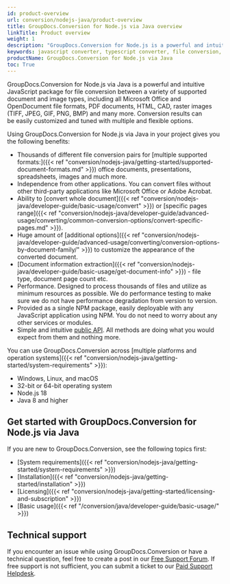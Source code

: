 ```yaml
---
id: product-overview
url: conversion/nodejs-java/product-overview
title: GroupDocs.Conversion for Node.js via Java overview
linkTitle: Product overview
weight: 1
description: "GroupDocs.Conversion for Node.js is a powerful and intuitive JavaScript converter that supports a variety of file formats (such as PDF, DOCX, XLSX, PPTX, PNG, JPEG, TIFF and others) without using third-party tools."
keywords: javascript converter, typescript converter, file conversion, convert files, PDF, DOCX, XLSX, PPTX, PNG, JPEG, TIFF
productName: GroupDocs.Conversion for Node.js via Java
toc: True
---
```

GroupDocs.Conversion for Node.js via Java is a powerful and intuitive JavaScript package for file conversion between a variety of supported document and image types, including all Microsoft Office and OpenDocument file formats, PDF documents, HTML, CAD, raster images (TIFF, JPEG, GIF, PNG, BMP) and many more. Conversion results can be easily customized and tuned with multiple and flexible options.

Using GroupDocs.Conversion for Node.js via Java in your project gives you the following benefits:
<!--
- Rich set of document conversion features;
- Platform independence;
- Independence from third-party applications;
- Performance and scalability;
- Simple public API.

### Rich set of document conversion features
-->
- Thousands of different file conversion pairs for [multiple supported formats:]({{< ref "conversion/nodejs-java/getting-started/supported-document-formats.md" >}}) office documents, presentations, spreadsheets, images and much more.
- Independence from other applications. You can convert files without other third-party applications like Microsoft Office or Adobe Acrobat. 
- Ability to [convert whole document]({{< ref "conversion/nodejs-java/developer-guide/basic-usage/convert" >}}) or [specific pages range]({{< ref "conversion/nodejs-java/developer-guide/advanced-usage/converting/common-conversion-options/convert-specific-pages.md" >}}).
- Huge amount of [additional options]({{< ref "conversion/nodejs-java/developer-guide/advanced-usage/converting/conversion-options-by-document-family/" >}}) to customize the appearance of the converted document.
- [Document information extraction]({{< ref "conversion/nodejs-java/developer-guide/basic-usage/get-document-info" >}}) - file type, document page count etc.
- Performance. Designed to process thousands of files and utilize as minimum resources as possible. We do performance testing to make sure we do not have performance degradation from version to version.
- Provided as a single NPM package, easily deployable with any JavaScript application using NPM. You do not need to worry about any other services or modules.
- Simple and intuitive [public API](https://reference.groupdocs.com/conversion/nodejs-java). All methods are doing what you would expect from them and nothing more.


You can use GroupDocs.Conversion across [multiple platforms and operation systems]({{< ref "conversion/nodejs-java/getting-started/system-requirements" >}}):

* Windows, Linux, and macOS
* 32-bit or 64-bit operating system
* Node.js 18
* Java 8 and higher

## Get started with GroupDocs.Conversion for Node.js via Java

If you are new to GroupDocs.Conversion, see the following topics first:

* [System requirements]({{< ref "conversion/nodejs-java/getting-started/system-requirements" >}})
* [Installation]({{< ref "conversion/nodejs-java/getting-started/installation" >}})
* [Licensing]({{< ref "conversion/nodejs-java/getting-started/licensing-and-subscription" >}})
* [Basic usage]({{< ref "/conversion/java/developer-guide/basic-usage/" >}})

## Technical support

If you encounter an issue while using GroupDocs.Conversion or have a technical question, feel free to create a post in our [Free Support Forum](https://forum.groupdocs.com/c/conversion). If free support is not sufficient, you can submit a ticket to our [Paid Support Helpdesk](https://helpdesk.groupdocs.com/).

